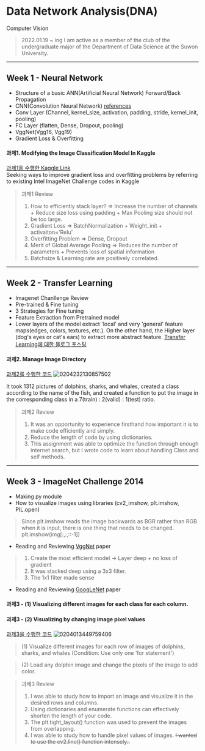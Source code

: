 # Data Network Analysis(DNA)
Computer Vision

> 2022.01.19 ~ ing
> I am active as a member of the club of the undergraduate major of the Department of Data Science at the Suwon University.   
   
----------------------------------------------------------------------------------------------------------------------------------------------------------------------------------
## Week 1 - Neural Network
+ Structure of a basic ANN(Artificial Neural Network) Forward/Back Propagation
+ CNN(Convolution Neural Network) [references](http://cs231n.stanford.edu/slides/2019/cs231n_2019_lecture05.pdf)
+ Conv Layer (Channel, kernel_size, activation, padding, stride, kernel_init, pooling)
+ FC Layer (flatten, Dense, Dropout, pooling)
+ VggNet(Vgg16, Vgg19)
+ Gradient Loss & Overfitting

#### 과제1. Modifying the Image Classification Model In Kaggle
 [과제1을 수행한 Kaggle Link](https://www.kaggle.com/code/westchaevi/beg-tut-intel-image-classification-93-76-accur/edit)   
 Seeking ways to improve gradient loss and overfitting problems by referring to existing Intel ImageNet Challenge codes in Kaggle

> 과제1 Review
> 1. How to efficiently stack layer? => Increase the number of channels + Reduce size loss using padding + Max Pooling size should not be too large.
> 2. Gradient Loss => BatchNormalization + Weight_init + activaiton='Relu'
> 3. Overfitting Problem => Dense, Dropout
> 4. Merit of Global Average Pooling => Reduces the number of parameters + Prevents loss of spatial information
> 5. Batchsize & Learning rate are positively correlated.

----------------------------------------------------------------------------------------------------------------------------------------------------------------------------------

## Week 2 - Transfer Learning
+ Imagenet Chanllenge Review
+ Pre-trained & Fine tuning
+ 3 Strategies for Fine tuning
+ Feature Extraction from Pretrained model
+ Lower layers of the model extract 'local' and very 'general' feature maps(edges, colors, textures, etc.). On the other hand, the Higher layer (dog's eyes or cat's ears) to extract more abstract feature.  [Transfer Learning에 대한 블로그 포스팅](https://westchaevi.tistory.com/3)

#### 과제2. Manage Image Directory
[과제2를 수행한 코드](https://github.com/WestChaeVI/Date-Network-Analysis/blob/main/CV_seminar_project_week_2_%EA%B3%BC%EC%A0%9C.ipynb)
![0204232130857502](https://user-images.githubusercontent.com/104747868/216772710-37c7c120-ecfb-4059-8ad4-7cf115eb9027.jpg)


It took 1312 pictures of dolphins, sharks, and whales, created a class according to the name of the fish, and created a function to put the image in the corresponding class in a 7(train) : 2(valid) : 1(test) ratio.

> 과제2 Review
> 1. It was an opportunity to experience firsthand how important it is to make code efficiently and simply.
> 2. Reduce the length of code by using dictionaries.
> 3. This assignment was able to optimize the function through enough internet search, but I wrote code to learn about handling Class and self methods.

----------------------------------------------------------------------------------------------------------------------------------------------------------------------------------

## Week 3 - ImageNet Challenge 2014
+ Making py module
+ How to visualize images using libraries (cv2_imshow, plt.imshow, PIL.open)
> Since plt.imshow reads the image backwards as BGR rather than RGB when it is input, there is one thing that needs to be changed.
> plt.imshow(img[:,:,::-1])
+ Reading and Reviewing [VggNet](https://arxiv.org/pdf/1409.1556.pdf) paper
> 1. Create the most efficient model -> Layer deep + no loss of gradient
> 2. It was stacked deep using a 3x3 filter.
> 3. The 1x1 filter made sense
+ Reading and Reviewing [GoogLeNet](https://arxiv.org/pdf/1409.4842.pdf) paper


#### 과제3 - (1) Visualizing different images for each class for each column.
#### 과제3 - (2) Visualizing by changing image pixel values

[과제3을 수행한 코드](https://github.com/WestChaeVI/Date-Network-Analysis/blob/main/CV_seminar_project_week_3_%EA%B3%BC%EC%A0%9C.ipynb)
![0204013449759406](https://user-images.githubusercontent.com/104747868/216657163-7755fa5f-ae37-40dc-90bd-db3e43c9bd30.jpg)

> (1) Visualize different images for each row of images of dolphins, sharks, and whales (Condition: Use only one 'for statement')

> (2) Load any dolphin image and change the pixels of the image to add color.


> 과제3 Review
> 1. I was able to study how to import an image and visualize it in the desired rows and columns.
> 2. Using dictionaries and enumerate functions can effectively shorten the length of your code.
> 3. The plt.tight_layout() function was used to prevent the images from overlapping.
> 4. I was able to study how to handle pixel values of images. ~~I wanted to use the cv2.line() function intensely..~~

